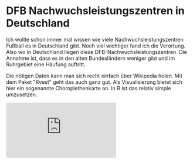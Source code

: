 # DFB Nachwuchsleistungszentren in Deutschland

Ich wollte schon immer mal wissen wie viele Nachwuchsleistungszentren Fußball es in Deutschland gibt. 
Noch viel wichtiger fand ich die Verortung. Also wo in Deutschland liegen diese DFB-Nachwuchsleistungszentren. 
Die Annahme ist, dass es in den alten Bundesländern weniger gibt und im Ruhrgebiet eine Häufung auftritt.

Die nötigen Daten kann man sich recht einfach über Wikipedia holen. Mit dem Paket "Rvest" geht das auch ganz gut. 
Als Visualisierung bietet sich hier ein sogenannte Choroplethenkarte an. In R ist das relativ simple umzusetzen. 


![A test image](https://github.com/christian43/DFB_NLZ_Map/blob/master/maps_NLZ.pdf)
